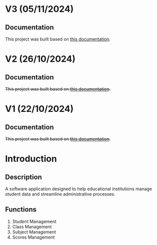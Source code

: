 # V3 (05/11/2024) #

## Documentation ##

This project was built based on [this documentation](https://docs.google.com/document/d/1W6JAuBtwCHxv8sgRRFgWlEAUazJtuUeC-NMDTnE8hHk/).

# V2 (26/10/2024) #

## Documentation ##
~~This project was built based on [this documentation](https://docs.google.com/document/d/1T_Sgcn9tCjzHjuydKz1kP2N-a3DstJ-_v7Hxs-R4QMQ/).~~

# V1 (22/10/2024) #

## Documentation ##
~~This project was built based on [this documentation](https://docs.google.com/document/d/1ykAxeGi7Jb3xjWLx0umRzozdHD464DO-ftUQm6NyF50/).~~

# Introduction #

## Description ##
A software application designed to help educational institutions manage student data and streamline administrative processes.

## Functions ##
  1. Student Management
  2. Class Management
  3. Subject Management
  4. Scores Management